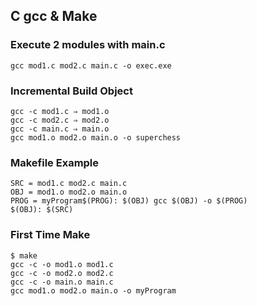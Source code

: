 ## C gcc & Make

### Execute 2 modules with main.c

```
gcc mod1.c mod2.c main.c -o exec.exe
```

### Incremental Build Object

```
gcc -c mod1.c ⇒ mod1.o
gcc -c mod2.c ⇒ mod2.o
gcc -c main.c ⇒ main.o
gcc mod1.o mod2.o main.o -o superchess
```

### Makefile Example

```
SRC = mod1.c mod2.c main.c
OBJ = mod1.o mod2.o main.o
PROG = myProgram$(PROG): $(OBJ) gcc $(OBJ) -o $(PROG)
$(OBJ): $(SRC)

```

### First Time Make 

```
$ make
gcc -c -o mod1.o mod1.c
gcc -c -o mod2.o mod2.c
gcc -c -o main.o main.c
gcc mod1.o mod2.o main.o -o myProgram
```









